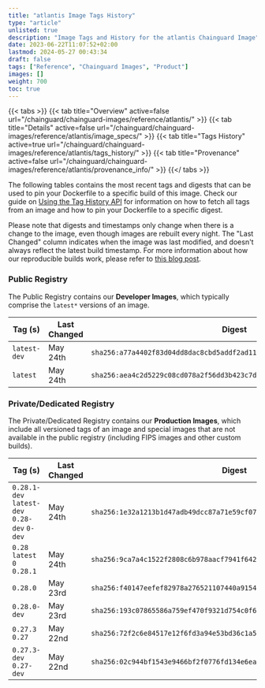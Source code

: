 ```yaml
---
title: "atlantis Image Tags History"
type: "article"
unlisted: true
description: "Image Tags and History for the atlantis Chainguard Image"
date: 2023-06-22T11:07:52+02:00
lastmod: 2024-05-27 00:43:34
draft: false
tags: ["Reference", "Chainguard Images", "Product"]
images: []
weight: 700
toc: true
---
```


{{< tabs >}}
{{< tab title="Overview" active=false url="/chainguard/chainguard-images/reference/atlantis/" >}}
{{< tab title="Details" active=false url="/chainguard/chainguard-images/reference/atlantis/image_specs/" >}}
{{< tab title="Tags History" active=true url="/chainguard/chainguard-images/reference/atlantis/tags_history/" >}}
{{< tab title="Provenance" active=false url="/chainguard/chainguard-images/reference/atlantis/provenance_info/" >}}
{{</ tabs >}}

The following tables contains the most recent tags and digests that can be used to pin your Dockerfile to a specific build of this image. Check our guide on [Using the Tag History API](/chainguard/chainguard-images/using-the-tag-history-api/) for information on how to fetch all tags from an image and how to pin your Dockerfile to a specific digest.

Please note that digests and timestamps only change when there is a change to the image, even though images are rebuilt every night. The "Last Changed" column indicates when the image was last modified, and doesn't always reflect the latest build timestamp. For more information about how our reproducible builds work, please refer to [this blog post](https://www.chainguard.dev/unchained/reproducing-chainguards-reproducible-image-builds).

### Public Registry
The Public Registry contains our **Developer Images**, which typically comprise the `latest*` versions of an image.

| Tag (s)       | Last Changed | Digest                                                                    |
|---------------|--------------|---------------------------------------------------------------------------|
|  `latest-dev` | May 24th     | `sha256:a77a4402f83d04dd8dac8cbd5addf2ad11ea70cd2a251657def09bd5d05d23c5` |
|  `latest`     | May 24th     | `sha256:aea4c2d5229c08cd078a2f56dd3b423c7d97f5735c6f840d4a40eb7e1429c719` |


### Private/Dedicated Registry
The Private/Dedicated Registry contains our **Production Images**, which include all versioned tags of an image and special images that are not available in the public registry (including FIPS images and other custom builds).

| Tag (s)                                       | Last Changed | Digest                                                                    |
|-----------------------------------------------|--------------|---------------------------------------------------------------------------|
|  `0.28.1-dev` `latest-dev` `0.28-dev` `0-dev` | May 24th     | `sha256:1e32a1213b1d47adb49dcc87a71e59cf07cd56dfc6da7287713ae4f5c3d9a425` |
|  `0.28` `latest` `0` `0.28.1`                 | May 24th     | `sha256:9ca7a4c1522f2808c6b978aacf7941f642b06ff3f75705e95855ce19de2cc1a6` |
|  `0.28.0`                                     | May 23rd     | `sha256:f40147eefef82978a276521107440a915469c8d3d878c90c22e40a926b28c313` |
|  `0.28.0-dev`                                 | May 23rd     | `sha256:193c07865586a759ef470f9321d754c0f600080d30635d997771430abbae8138` |
|  `0.27.3` `0.27`                              | May 22nd     | `sha256:72f2c6e84517e12f6fd3a94e53bd36c1a5024fb2741369b91656c960f25c56b4` |
|  `0.27.3-dev` `0.27-dev`                      | May 22nd     | `sha256:02c944bf1543e9466bf2f0776fd134e6eab5cc28b915678a810c531faa7cf246` |

